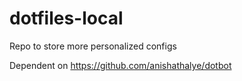 # dotfiles-local
Repo to store more personalized configs

Dependent on https://github.com/anishathalye/dotbot
